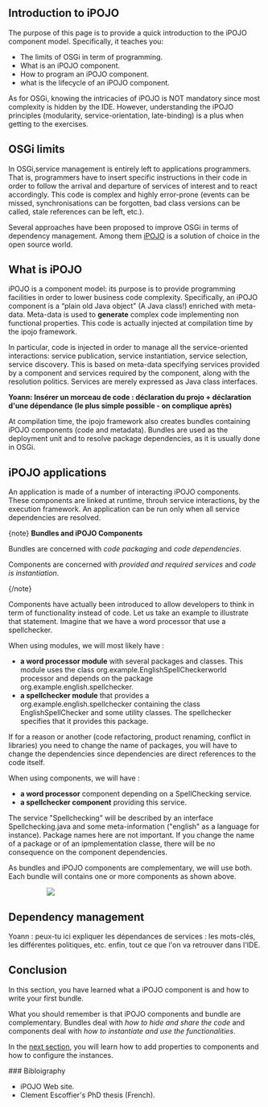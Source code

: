 <article markdown="1">

# Introduction to iPOJO

The purpose of this page is to provide a quick introduction to the iPOJO component model. Specifically, it teaches you:

+ The limits of OSGi in term of programming.
+ What is an iPOJO component.
+ How to program an iPOJO component.
+ what is the lifecycle of an iPOJO component.

As for OSGi, knowing the intricacies of iPOJO is NOT mandatory since most complexity is hidden by the IDE. However, understanding the iPOJO principles (modularity, service-orientation, late-binding) is a plus when getting to the exercises. 


## OSGi limits

In OSGi,service management is entirely left to applications programmers. That is, programmers have to insert specific instructions in their code in order to follow the arrival and departure of services of interest and to react accordingly. This code is complex and highly error-prone (events can be missed, synchronisations can be forgotten, bad class versions can be called, stale references can be left, etc.).

Several approaches have been proposed to improve OSGi in terms of dependency management. Among them [iPOJO](https://felix.apache.org/site/apache-felix-ipojo.html) is a solution of choice in the open source world. 

## What is iPOJO

iPOJO is a component model: its purpose is to provide programming facilities in order to lower business code complexity. Specifically, an iPOJO component is a “plain old Java object” (A Java class!) enriched with meta-data. Meta-data is used to **generate** complex code implementing non functional properties. This code is actually injected at compilation time by the ipojo framework.

In particular, code is injected in order to manage all the service-­oriented interactions: service publication, service instantiation, service selection, service discovery. This is based on meta-data specifying  services provided by a component and services required by the component, along with the resolution politics. Services are merely expressed as Java class interfaces. 


**Yoann: Insérer un morceau de code : déclaration du projo + déclaration d'une dépendance (le plus simple possible - on complique après)**



At compilation time, the ipojo framework also creates bundles containing iPOJO components (code and metadata). Bundles are used as the deployment unit and to resolve package dependencies, as it is usually done in OSGi.

## iPOJO applications

An application is made of a number of interacting iPOJO components. These components are linked at runtime, throuh service interactions, by the execution framework. An application can be run only when all service dependencies are resolved.


{note}
**Bundles and iPOJO Components**

Bundles are concerned with *code packaging* and *code dependencies*.

Components are concerned with *provided and required services* and *code is instantiation*.

{/note}

Components have actually been introduced to allow developers to think in term of functionality instead of code. Let us take an example to illustrate that statement. 
Imagine that we have a word processor that use a spellchecker. 

When using modules, we will most likely have :

+ **a word processor module** with several packages and classes. This module uses the class org.example.EnglishSpellCheckerworld processor and depends on the package org.example.english.spellchecker. 
+ **a spellchecker module** that provides a org.example.english.spellchecker containing the class EnglishSpellChecker and some utility classes. The spellchecker specifies that it provides this package. 

If for a reason or another (code refactoring, product renaming, conflict in libraries) you need to change the name of packages, you will have to change the dependencies since dependencies are direct references to the code itself.

When using components, we will have :

+ **a word processor** component depending on a SpellChecking service. 
+ **a spellchecker component** providing this service. 

The service "Spellchecking" will be described by an interface Spellchecking.java and some meta-information ("english" as a language for instance). Package names here are not important. If you change the name of a package or of an ipmplementation classe, there will be no consequence on the component dependencies. 

As bundles and iPOJO components are complementary, we will use both. Each bundle will contains one or more components as shown above.

<div style="margin:auto;width : 70%;"/>
<img src="{#img#}/hello-world/OSGIpojo.png"/>
</div>


## Dependency management

Yoann : peux-tu ici expliquer les dépendances de services : les mots-clés, les différentes politiques, etc. enfin, tout ce que l'on va retrouver dans l'IDE.



## Conclusion

In this section, you have learned what a iPOJO component is and how to write your first bundle.

What you should remember is that iPOJO components and bundle are complementary. Bundles deal with *how to hide and share the code* and components deal with *how to instantiate and use the functionalities*.

In the [next section](?p=component-properties&s=introduction), you will learn how to add properties to components and how to configure the instances.

</article>

<aside markdown="1">
### Bibloigraphy

+ iPOJO Web site.
+ Clement Escoffier's PhD thesis (French).

</aside>

